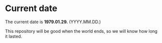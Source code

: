 # Current date

The current date is **1979.01.29.** (YYYY.MM.DD.)

This repository will be good when the world ends, so we will know how long it lasted.